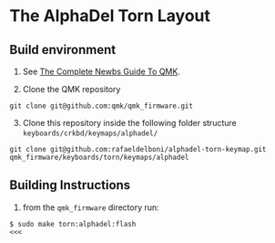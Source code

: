 # The AlphaDel Torn Layout

## Build environment

1) See [The Complete Newbs Guide To QMK](https://docs.qmk.fm/#/newbs).

2) Clone the QMK repository
```
git clone git@github.com:qmk/qmk_firmware.git
```
3) Clone this repository inside the following folder structure `keyboards/crkbd/keymaps/alphadel/`
```
git clone git@github.com:rafaeldelboni/alphadel-torn-keymap.git qmk_firmware/keyboards/torn/keymaps/alphadel
```

## Building Instructions

1) from the `qmk_firmware` directory run:
```
$ sudo make torn:alphadel:flash                                                                                               <<<
```
